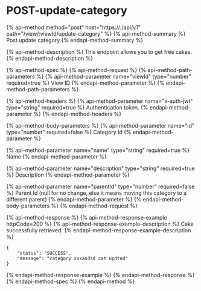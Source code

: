 # POST-update-category

{% api-method method="post" host="https://<host>:<port>/api/v1" path="/view/:viewId/update-category" %}
{% api-method-summary %}
Post update category
{% endapi-method-summary %}

{% api-method-description %}
This endpoint allows you to get free cakes.
{% endapi-method-description %}

{% api-method-spec %}
{% api-method-request %}
{% api-method-path-parameters %}
{% api-method-parameter name="viewId" type="number" required=true %}
View ID
{% endapi-method-parameter %}
{% endapi-method-path-parameters %}

{% api-method-headers %}
{% api-method-parameter name="x-auth-jwt" type="string" required=true %}
Authentication token.
{% endapi-method-parameter %}
{% endapi-method-headers %}

{% api-method-body-parameters %}
{% api-method-parameter name="id" type="number" required=false %}
Category Id
{% endapi-method-parameter %}

{% api-method-parameter name="name" type="string" required=true %}
Name
{% endapi-method-parameter %}

{% api-method-parameter name="description" type="string" required=true %}
Description
{% endapi-method-parameter %}

{% api-method-parameter name="parentId" type="number" required=false %}
Parent Id \(null for no change, else it means moving this category to a different parent\)
{% endapi-method-parameter %}
{% endapi-method-body-parameters %}
{% endapi-method-request %}

{% api-method-response %}
{% api-method-response-example httpCode=200 %}
{% api-method-response-example-description %}
Cake successfully retrieved.
{% endapi-method-response-example-description %}

```
{
    "status": "SUCCESS",
    "message": "category xxxasdsd cat updted"
}
```
{% endapi-method-response-example %}
{% endapi-method-response %}
{% endapi-method-spec %}
{% endapi-method %}



